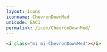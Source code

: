 ```yaml
---
layout: icons
iconname: ChevronDownMed
unicode: EAC1
permalink: /icon/ChevronDownMed/
---
```


``` html
<i class="mi mi-ChevronDownMed"></i>
```
